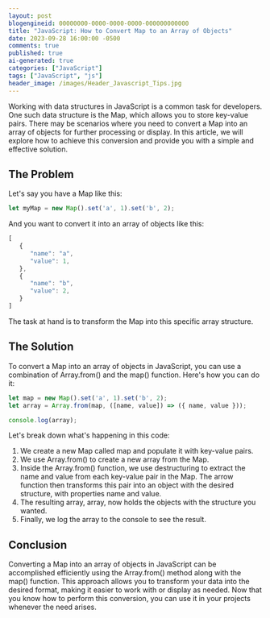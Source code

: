 ```yaml
---
layout: post
blogengineid: 00000000-0000-0000-0000-000000000000
title: "JavaScript: How to Convert Map to an Array of Objects"
date: 2023-09-28 16:00:00 -0500
comments: true
published: true
ai-generated: true
categories: ["JavaScript"]
tags: ["JavaScript", "js"]
header_image: /images/Header_Javascript_Tips.jpg
---
```


Working with data structures in JavaScript is a common task for developers. One such data structure is the Map, which allows you to store key-value pairs. There may be scenarios where you need to convert a Map into an array of objects for further processing or display. In this article, we will explore how to achieve this conversion and provide you with a simple and effective solution.

## The Problem

Let's say you have a Map like this:

```javascript
let myMap = new Map().set('a', 1).set('b', 2);
```

And you want to convert it into an array of objects like this:

```javascript
[
   {
      "name": "a",
      "value": 1,
   },
   {
      "name": "b",
      "value": 2,
   }
]
```

The task at hand is to transform the Map into this specific array structure.

## The Solution

To convert a Map into an array of objects in JavaScript, you can use a combination of Array.from() and the map() function. Here's how you can do it:

```javascript
let map = new Map().set('a', 1).set('b', 2);
let array = Array.from(map, ([name, value]) => ({ name, value }));

console.log(array);
```

Let's break down what's happening in this code:

1. We create a new Map called map and populate it with key-value pairs.
1. We use Array.from() to create a new array from the Map.
1. Inside the Array.from() function, we use destructuring to extract the name and value from each key-value pair in the Map. The arrow function then transforms this pair into an object with the desired structure, with properties name and value.
1. The resulting array, array, now holds the objects with the structure you wanted.
1. Finally, we log the array to the console to see the result.

## Conclusion

Converting a Map into an array of objects in JavaScript can be accomplished efficiently using the Array.from() method along with the map() function. This approach allows you to transform your data into the desired format, making it easier to work with or display as needed. Now that you know how to perform this conversion, you can use it in your projects whenever the need arises.
